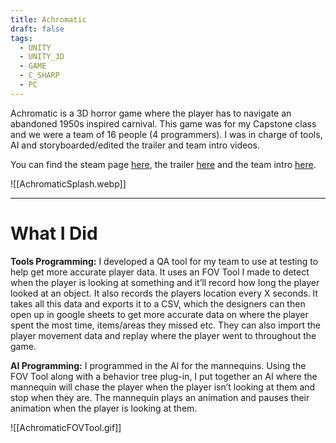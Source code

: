 ```yaml
---
title: Achromatic
draft: false
tags:
  - UNITY
  - UNITY_3D
  - GAME
  - C_SHARP
  - PC
---
```

Achromatic is a 3D horror game where the player has to navigate an abandoned 1950s inspired carnival. This game was for my Capstone class and we were a team of 16 people (4 programmers). I was in charge of tools, AI and storyboarded/edited the trailer and team intro videos.

You can find the steam page [here](https://store.steampowered.com/app/1990210/Achromatic/), the trailer [here](https://www.youtube.com/watch?v=j-wnhaJXZI4) and the team intro [here](https://www.youtube.com/watch?v=AlQz73QMAU0).

![[AchromaticSplash.webp]]

---
# What I Did
**Tools Programming:** I developed a QA tool for my team to use at testing to help get more accurate player data. It uses an FOV Tool I made to detect when the player is looking at something and it’ll record how long the player looked at an object. It also records the players location every X seconds. It takes all this data and exports it to a CSV, which the designers can then open up in google sheets to get more accurate data on where the player spent the most time, items/areas they missed etc. They can also import the player movement data and replay where the player went to throughout the game.

**AI Programming:** I programmed in the AI for the mannequins. Using the FOV Tool along with a behavior tree plug-in, I put together an AI where the mannequin will chase the player when the player isn’t looking at them and stop when they are. The mannequin plays an animation and pauses their animation when the player is looking at them.

![[AchromaticFOVTool.gif]]